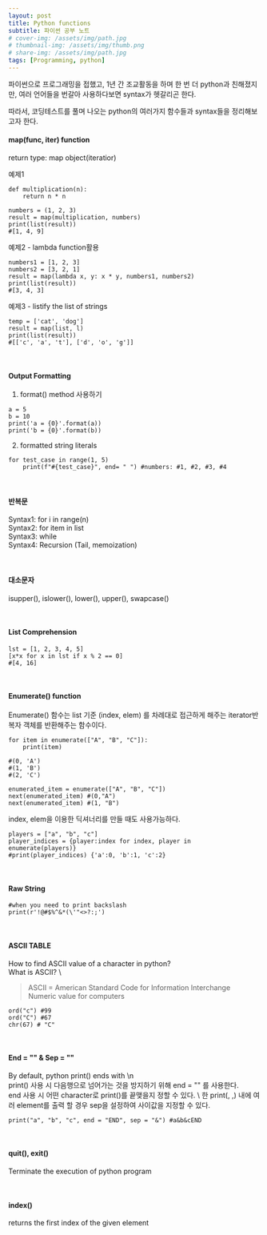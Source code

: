 ```yaml
---
layout: post
title: Python functions
subtitle: 파이썬 공부 노트
# cover-img: /assets/img/path.jpg
# thumbnail-img: /assets/img/thumb.png
# share-img: /assets/img/path.jpg
tags: [Programming, python]
---
```


파이썬으로 프로그래밍을 접했고, 1년 간 조교활동을 하며 한 번 더 python과 친해졌지만, 여러 언어들을 번갈아 사용하다보면 syntax가 헷갈리곤 한다. 

따라서, 코딩테스트를 풀며 나오는 python의 여러가지 함수들과 syntax들을 정리해보고자 한다. 

#### map(func, iter) function
return type: map object(iteratior)

예제1
```
def multiplication(n):
    return n * n

numbers = (1, 2, 3)
result = map(multiplication, numbers)
print(list(result)) 
#[1, 4, 9]
```
예제2 - lambda function활용
```
numbers1 = [1, 2, 3]
numbers2 = [3, 2, 1]
result = map(lambda x, y: x * y, numbers1, numbers2)
print(list(result))
#[3, 4, 3]
```
예제3 - listify the list of strings
```
temp = ['cat', 'dog']
result = map(list, l)
print(list(result))
#[['c', 'a', 't'], ['d', 'o', 'g']]
```
<p>&nbsp;</p>

#### Output Formatting

1. format() method 사용하기
```
a = 5
b = 10
print('a = {0}'.format(a))
print('b = {0}'.format(b))
```
2. formatted string literals
```
for test_case in range(1, 5)
    print(f"#{test_case}", end= " ") #numbers: #1, #2, #3, #4
```
<p>&nbsp;</p>

#### 반복문

Syntax1: for i in range(n) \
Syntax2: for item in list \
Syntax3: while \
Syntax4: Recursion (Tail, memoization)

<p>&nbsp;</p>

#### 대소문자
isupper(), islower(), lower(), upper(), swapcase()

<p>&nbsp;</p>

#### List Comprehension
```
lst = [1, 2, 3, 4, 5]
[x*x for x in lst if x % 2 == 0]
#[4, 16]
```
<p>&nbsp;</p>

#### Enumerate() function
Enumerate() 함수는 list 기준 (index, elem) 를 차례대로 접근하게 해주는 iterator반복자 객체를 반환해주는 함수이다.
```
for item in enumerate(["A", "B", "C"]):
    print(item)

#(0, 'A')
#(1, 'B')
#(2, 'C')

enumerated_item = enumerate(["A", "B", "C"])
next(enumerated_item) #(0,"A")
next(enumerated_item) #(1, "B")

```

index, elem을 이용한 딕셔너리를 만들 때도 사용가능하다.
```
players = ["a", "b", "c"]
player_indices = {player:index for index, player in enumerate(players)}
#print(player_indices) {'a':0, 'b':1, 'c':2}
```
<p>&nbsp;</p>

#### Raw String
```
#when you need to print backslash
print(r'!@#$%^&*(\'"<>?:;')
```
<p>&nbsp;</p>

#### ASCII TABLE
How to find ASCII value of a character in python? \
What is ASCII? \
> ASCII = American Standard Code for Information Interchange
> Numeric value for computers
```
ord("c") #99
ord("C") #67
chr(67) # "C"
```

<p>&nbsp;</p>

#### End = "" & Sep = ""
By default, python print() ends with \n \
print() 사용 시 다음행으로 넘어가는 것을 방지하기 위해 end = "" 를 사용한다. \
end 사용 시 어떤 character로 print()를 끝맺을지 정할 수 있다. \ 
한 print(, ,) 내에 여러 element를 출력 할 경우 sep을 설정하여 사이값을 지정할 수 있다.
```
print("a", "b", "c", end = "END", sep = "&") #a&b&cEND
```
<p>&nbsp;</p>


#### quit(), exit()
Terminate the execution of python program

<p>&nbsp;</p>

#### index()
returns the first index of the given element